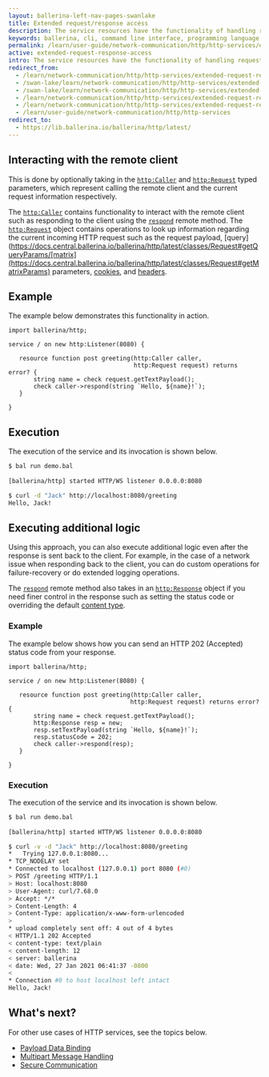 ```yaml
---
layout: ballerina-left-nav-pages-swanlake
title: Extended request/response access
description: The service resources have the functionality of handling request and response data manually  without binding them to resource parameters or the return value.  
keywords: ballerina, cli, command line interface, programming language
permalink: /learn/user-guide/network-communication/http/http-services/extended-request-response-access/
active: extended-request-response-access
intro: The service resources have the functionality of handling request and response data manually  without binding them to resource parameters or the return value. 
redirect_from:
  - /learn/network-communication/http/http-services/extended-request-response-access
  - /swan-lake/learn/network-communication/http/http-services/extended-request-response-access/
  - /swan-lake/learn/network-communication/http/http-services/extended-request-response-access
  - /learn/network-communication/http/http-services/extended-request-response-access/
  - /learn/network-communication/http/http-services/extended-request-response-access
  - /learn/user-guide/network-communication/http/http-services
redirect_to:
  - https://lib.ballerina.io/ballerina/http/latest/
---
```


## Interacting with the remote client

This is done by optionally taking in the [`http:Caller`](https://docs.central.ballerina.io/ballerina/http/latest/clients/Caller) and [`http:Request`](https://docs.central.ballerina.io/ballerina/http/latest/classes/Request) typed parameters, which represent calling the remote client and the current request information respectively. 

The [`http:Caller`](https://docs.central.ballerina.io/ballerina/http/latest/clients/Caller) contains functionality to interact with the remote client such as responding to the client using the [`respond`](https://docs.central.ballerina.io/ballerina/http/latest/clients/Caller#respond) remote method. The [`http:Request`](https://docs.central.ballerina.io/ballerina/http/latest/classes/Request) object contains operations to look up information regarding the current incoming HTTP request such as the request payload, [query](https://docs.central.ballerina.io/ballerina/http/latest/classes/Request#getQueryParams/[matrix](https://docs.central.ballerina.io/ballerina/http/latest/classes/Request#getMatrixParams) parameters, [cookies](https://docs.central.ballerina.io/ballerina/http/latest/classes/Request#getCookies), and [headers](https://docs.central.ballerina.io/ballerina/http/latest/classes/Request#getHeaders).

## Example

The example below demonstrates this functionality in action. 

```ballerina
import ballerina/http;
 
service / on new http:Listener(8080) {
 
   resource function post greeting(http:Caller caller,
                                   http:Request request) returns error? {
       string name = check request.getTextPayload();
       check caller->respond(string `Hello, ${name}!`);
   }
 
}
```

## Execution

The execution of the service and its invocation is shown below.

```bash
$ bal run demo.bal
 
[ballerina/http] started HTTP/WS listener 0.0.0.0:8080

$ curl -d "Jack" http://localhost:8080/greeting
Hello, Jack!
```

## Executing additional logic

Using this approach, you can also execute additional logic even after the response is sent back to the client. For example, in the case of a network issue when responding back to the client, you can do custom operations for failure-recovery or do extended logging operations. 

The [`respond`](https://docs.central.ballerina.io/ballerina/http/latest/clients/Caller#respond) remote method also takes in an [`http:Response`](https://docs.central.ballerina.io/ballerina/http/latest/classes/Response) object if you need finer control in the response such as setting the status code or overriding the default [content type](https://docs.central.ballerina.io/ballerina/http/latest/classes/Response#setContentType). 

### Example

The example below shows how you can send an HTTP 202 (Accepted) status code from your response.

```ballerina
import ballerina/http;
 
service / on new http:Listener(8080) {
 
   resource function post greeting(http:Caller caller,
                                  http:Request request) returns error? {
       string name = check request.getTextPayload();
       http:Response resp = new;
       resp.setTextPayload(string `Hello, ${name}!`);
       resp.statusCode = 202;
       check caller->respond(resp);
   }
 
}
```

### Execution

The execution of the service and its invocation is shown below.

```bash
$ bal run demo.bal
 
[ballerina/http] started HTTP/WS listener 0.0.0.0:8080

$ curl -v -d "Jack" http://localhost:8080/greeting
*   Trying 127.0.0.1:8080...
* TCP_NODELAY set
* Connected to localhost (127.0.0.1) port 8080 (#0)
> POST /greeting HTTP/1.1
> Host: localhost:8080
> User-Agent: curl/7.68.0
> Accept: */*
> Content-Length: 4
> Content-Type: application/x-www-form-urlencoded
>
* upload completely sent off: 4 out of 4 bytes
< HTTP/1.1 202 Accepted
< content-type: text/plain
< content-length: 12
< server: ballerina
< date: Wed, 27 Jan 2021 06:41:37 -0800
<
* Connection #0 to host localhost left intact
Hello, Jack!
```

## What's next?

For other use cases of HTTP services, see the topics below.

- [Payload Data Binding](/learn/network-communication/http/http-services/payload-data-binding/)
- [Multipart Message Handling](/learn/network-communication/http/http-services/multipart-message-handling/)
- [Secure Communication](/learn/network-communication/http/http-services/secure-communication/)
